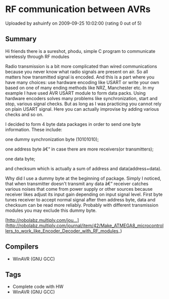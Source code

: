 # RF communication between AVRs

Uploaded by ashuinfy on 2009-09-25 10:02:00 (rating 0 out of 5)

## Summary

Hi friends there is a sureshot, phodu, simple C program to communicate wirelessly through RF modules


Radio transmission is a bit more complicated than wired communications because you never know what radio signals are present on air. So all matters how transmitted signal is encoded. And this is a part where you have many choices: use hardware encoding like USART or write your own based on one of many ending methods like NRZ, Manchester etc. In my example I have used AVR USART module to form data packs. Using hardware encoders solves many problems like synchronization, start and stop, various signal checks. But as long as I was practicing you cannot rely on plain USART signal. Here you can actually improvise by adding various checks and so on.  

I decided to form 4 byte data packages in order to send one byte information. These include:  

one dummy synchronization byte (10101010);  

one address byte â€“ in case there are more receivers(or transmitters);  

one data byte;  

and checksum which is actually a sum of address and data(address+data).  

Why did I use a dummy byte at the beginning of package. Simply I noticed, that when transmitter doesn't transmit any data â€“ receiver catches various noises that come from power supply or other sources because receiver likes adjust its input gain depending on input signal level. First byte tunes receiver to accept normal signal after then address byte, data and checksum can be read more reliably. Probably with different transmission modules you may exclude this dummy byte.


[http://robolabz.multiply.com/jou...](http://robolabz.multiply.com/journal/item/42/Make_ATMEGA8_microcontrollers_to_work_like_Encoder_Decoder_with_RF_modules_)

## Compilers

- WinAVR (GNU GCC)

## Tags

- Complete code with HW
- WinAVR (GNU GCC)
